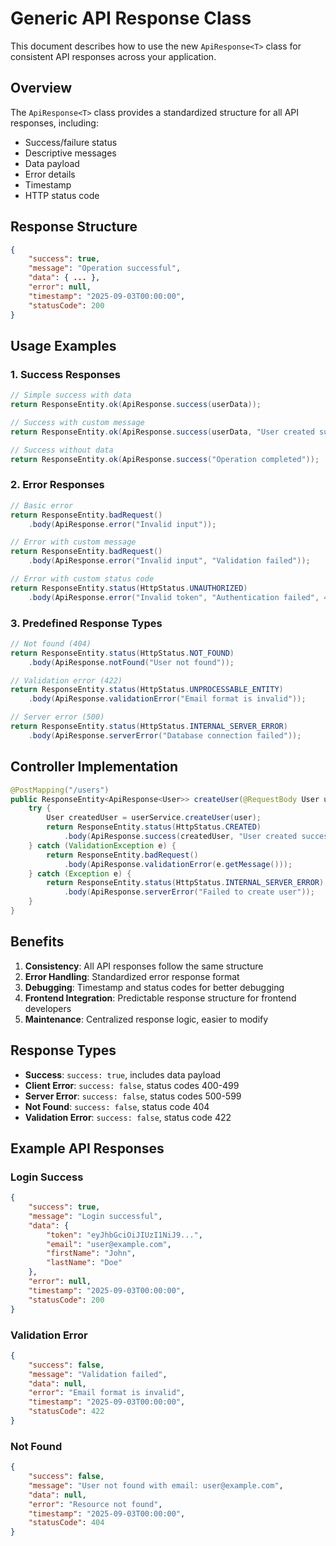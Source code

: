 # Generic API Response Class

This document describes how to use the new `ApiResponse<T>` class for consistent API responses across your application.

## Overview

The `ApiResponse<T>` class provides a standardized structure for all API responses, including:
- Success/failure status
- Descriptive messages
- Data payload
- Error details
- Timestamp
- HTTP status code

## Response Structure

```json
{
    "success": true,
    "message": "Operation successful",
    "data": { ... },
    "error": null,
    "timestamp": "2025-09-03T00:00:00",
    "statusCode": 200
}
```

## Usage Examples

### 1. Success Responses

```java
// Simple success with data
return ResponseEntity.ok(ApiResponse.success(userData));

// Success with custom message
return ResponseEntity.ok(ApiResponse.success(userData, "User created successfully"));

// Success without data
return ResponseEntity.ok(ApiResponse.success("Operation completed"));
```

### 2. Error Responses

```java
// Basic error
return ResponseEntity.badRequest()
    .body(ApiResponse.error("Invalid input"));

// Error with custom message
return ResponseEntity.badRequest()
    .body(ApiResponse.error("Invalid input", "Validation failed"));

// Error with custom status code
return ResponseEntity.status(HttpStatus.UNAUTHORIZED)
    .body(ApiResponse.error("Invalid token", "Authentication failed", 401));
```

### 3. Predefined Response Types

```java
// Not found (404)
return ResponseEntity.status(HttpStatus.NOT_FOUND)
    .body(ApiResponse.notFound("User not found"));

// Validation error (422)
return ResponseEntity.status(HttpStatus.UNPROCESSABLE_ENTITY)
    .body(ApiResponse.validationError("Email format is invalid"));

// Server error (500)
return ResponseEntity.status(HttpStatus.INTERNAL_SERVER_ERROR)
    .body(ApiResponse.serverError("Database connection failed"));
```

## Controller Implementation

```java
@PostMapping("/users")
public ResponseEntity<ApiResponse<User>> createUser(@RequestBody User user) {
    try {
        User createdUser = userService.createUser(user);
        return ResponseEntity.status(HttpStatus.CREATED)
            .body(ApiResponse.success(createdUser, "User created successfully"));
    } catch (ValidationException e) {
        return ResponseEntity.badRequest()
            .body(ApiResponse.validationError(e.getMessage()));
    } catch (Exception e) {
        return ResponseEntity.status(HttpStatus.INTERNAL_SERVER_ERROR)
            .body(ApiResponse.serverError("Failed to create user"));
    }
}
```

## Benefits

1. **Consistency**: All API responses follow the same structure
2. **Error Handling**: Standardized error response format
3. **Debugging**: Timestamp and status codes for better debugging
4. **Frontend Integration**: Predictable response structure for frontend developers
5. **Maintenance**: Centralized response logic, easier to modify

## Response Types

- **Success**: `success: true`, includes data payload
- **Client Error**: `success: false`, status codes 400-499
- **Server Error**: `success: false`, status codes 500-599
- **Not Found**: `success: false`, status code 404
- **Validation Error**: `success: false`, status code 422

## Example API Responses

### Login Success
```json
{
    "success": true,
    "message": "Login successful",
    "data": {
        "token": "eyJhbGciOiJIUzI1NiJ9...",
        "email": "user@example.com",
        "firstName": "John",
        "lastName": "Doe"
    },
    "error": null,
    "timestamp": "2025-09-03T00:00:00",
    "statusCode": 200
}
```

### Validation Error
```json
{
    "success": false,
    "message": "Validation failed",
    "data": null,
    "error": "Email format is invalid",
    "timestamp": "2025-09-03T00:00:00",
    "statusCode": 422
}
```

### Not Found
```json
{
    "success": false,
    "message": "User not found with email: user@example.com",
    "data": null,
    "error": "Resource not found",
    "timestamp": "2025-09-03T00:00:00",
    "statusCode": 404
}
```
